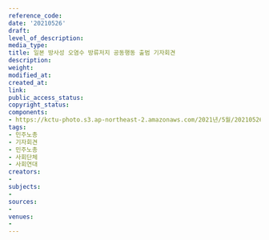 ```yaml
---
reference_code: 
date: '20210526'
draft: 
level_of_description: 
media_type: 
title: 일본 방사성 오염수 방류저지 공동행동 출범 기자회견
description: 
weight: 
modified_at: 
created_at: 
link: 
public_access_status: 
copyright_status: 
components:
- https://kctu-photo.s3.ap-northeast-2.amazonaws.com/2021년/5월/20210526-일본+방사성+오염수+방류저지+공동행동+출범+기자회견_민주노총_기자회견_민주노총_사회단체_사회연대/_1D20255.jpg
tags:
- 민주노총
- 기자회견
- 민주노총
- 사회단체
- 사회연대
creators:
- 
subjects:
- 
sources:
- 
venues:
- 
---
```

